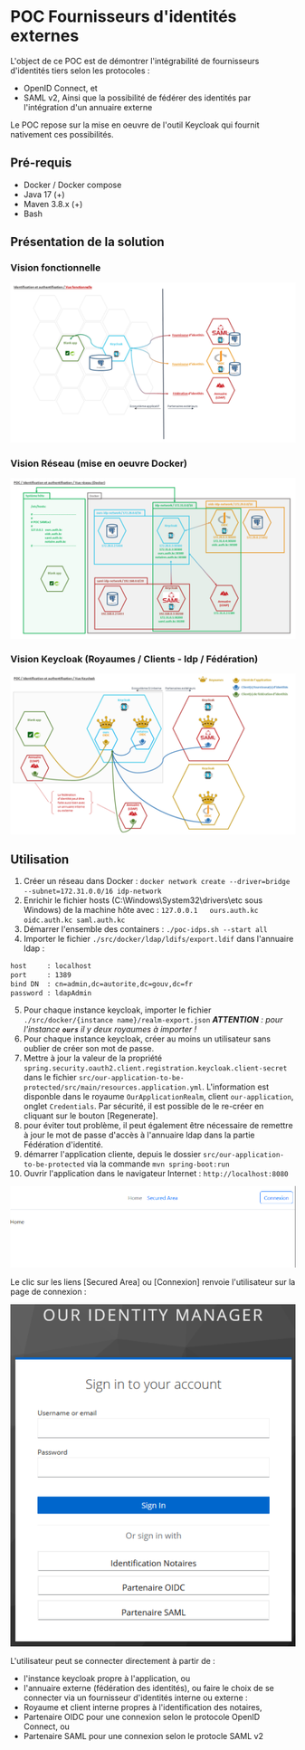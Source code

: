 # POC Fournisseurs d'identités externes

L'object de ce POC est de démontrer l'intégrabilité de fournisseurs d'identités tiers selon les protocoles : 
- OpenID Connect, et
- SAML v2,
Ainsi que la possibilité de fédérer des identités par l'intégration d'un annuaire externe

Le POC repose sur la mise en oeuvre de l'outil Keycloak qui fournit nativement ces possibilités.

## Pré-requis

- Docker / Docker compose
- Java 17 (+)
- Maven 3.8.x (+)
- Bash

## Présentation de la solution

### Vision fonctionnelle

 ![Vision Fonctionnelle](./docs/ressources/vision-fonctionnelle.png)


### Vision Réseau (mise en oeuvre Docker)

![Vision Réseau sous Docker](./docs/ressources/vision-reseau-docker.png)


### Vision Keycloak (Royaumes / Clients - Idp / Fédération)

![Vision Keycloak](./docs/ressources/vision-keycloak.png)

## Utilisation

1. Créer un réseau dans Docker : `docker network create --driver=bridge --subnet=172.31.0.0/16 idp-network`
2. Enrichir le fichier hosts (C:\Windows\System32\drivers\etc sous Windows)  de la machine hôte avec : `127.0.0.1   ours.auth.kc oidc.auth.kc saml.auth.kc`
3. Démarrer l'ensemble des containers : `./poc-idps.sh --start all`
4. Importer le fichier `./src/docker/ldap/ldifs/export.ldif` dans l'annuaire ldap :
```
host     : localhost
port     : 1389
bind DN  : cn=admin,dc=autorite,dc=gouv,dc=fr
password : ldapAdmin
```
5. Pour chaque instance keycloak, importer le fichier `./src/docker/{instance name}/realm-export.json`
   _**ATTENTION** : pour l'instance **`ours`** il y deux royaumes à importer !_
6. Pour chaque instance keycloak, créer au moins un utilisateur sans oublier de créer son mot de passe.
7. Mettre à jour la valeur de la propriété `spring.security.oauth2.client.registration.keycloak.client-secret` dans le fichier `src/our-application-to-be-protected/src/main/resources.application.yml`. L'information est disponble dans le royaume `OurApplicationRealm`, client `our-application`, onglet `Credentials`. Par sécurité, il est possible de le re-créer en cliquant sur le bouton [Regenerate].
8. pour éviter tout problème, il peut également être nécessaire de remettre à jour le mot de passe d'accès à l'annuaire ldap dans la partie Fédération d'identité.
9.  démarrer l'application cliente, depuis le dossier `src/our-application-to-be-protected` via la commande `mvn spring-boot:run`
10. Ouvrir l'application dans le navigateur Internet : `http://localhost:8080`

 ![Page d'accueil de l'application](./docs/ressources/home.png)

 Le clic sur les liens [Secured Area] ou [Connexion] renvoie l'utilisateur sur la page de connexion :

 ![Page de connexion](./docs/ressources/login.png)

 L'utilisateur peut se connecter directement à partir de :
 - l'instance keycloak propre à l'application, ou
 - l'annuaire externe (fédération des identités), ou faire le choix de se connecter via un fournisseur d'identités interne ou externe :
 - Royaume et client interne propres à l'identification des notaires,
 - Partenaire OIDC pour une connexion selon le protocole OpenID Connect, ou
 - Partenaire SAML pour une connexion selon le protocle SAML v2

